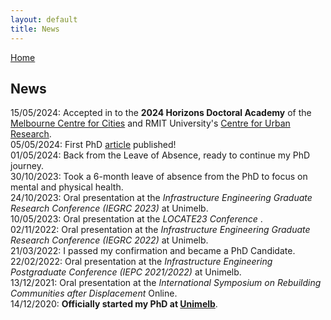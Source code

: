 ```yaml
---
layout: default
title: News
---
```


[Home](./)

## News

15/05/2024: Accepted in to the **2024 Horizons Doctoral Academy** of the [Melbourne Centre for Cities](https://www.unimelb.edu.au/cities) and RMIT University's [Centre for Urban Research](https://cur.org.au/).  
05/05/2024: First PhD [article](https://www.sciencedirect.com/science/article/pii/S0264275124003123?via%3Dihub) published!  
01/05/2024: Back from the Leave of Absence, ready to continue my PhD journey.  
30/10/2023: Took a 6-month leave of absence from the PhD to focus on mental and physical health.  
24/10/2023: Oral presentation at the <i>Infrastructure Engineering Graduate Research Conference (IEGRC 2023)</i> at Unimelb.  
10/05/2023: Oral presentation at the <i>LOCATE23 Conference </i>.  
02/11/2022: Oral presentation at the <i>Infrastructure Engineering Graduate Research Conference (IEGRC 2022)</i> at Unimelb.  
21/03/2022: I passed my confirmation and became a PhD Candidate.  
22/02/2022: Oral presentation at the <i>Infrastructure Engineering Postgraduate Conference (IEPC 2021/2022)</i> at Unimelb.  
13/12/2021: Oral presentation at the <i>International Symposium on Rebuilding Communities after Displacement</i> Online.  
14/12/2020: **Officially started my PhD at [Unimelb](https://www.unimelb.edu.au/)**.  
